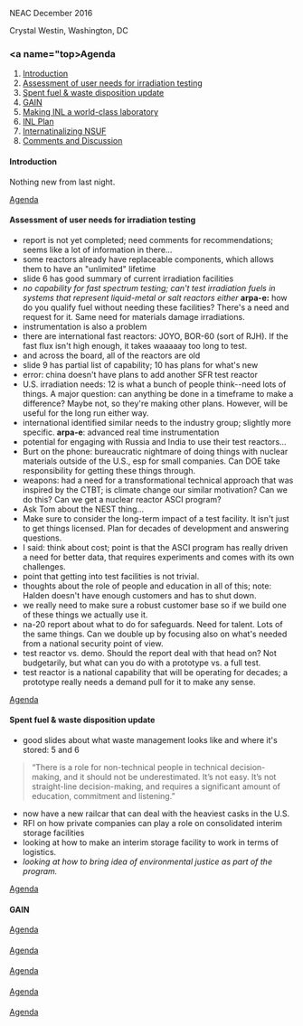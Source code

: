 NEAC December 2016

Crystal Westin, Washington, DC


### <a name="top>Agenda
1. [Introduction](#intro)
2. [Assessment of user needs for irradiation testing](#nsuf)
3. [Spent fuel & waste disposition update](#waste)
4. [GAIN](#gain)
5. [Making INL a world-class laboratory](#inl1)
6. [INL Plan](#inl2)
7. [Internatinalizing NSUF](#international)
8. [Comments and Discussion](#comments)

#### <a name="intro">Introduction
Nothing new from last night.

[Agenda](#top)


#### <a name="nsuf">Assessment of user needs for irradiation testing
- report is not yet completed; need comments for recommendations; seems like a
  lot of information in there...
- some reactors already have replaceable components, which allows them to have
  an "unlimited" lifetime
- slide 6 has good summary of current irradiation facilities
- *no capability for fast spectrum testing; can't test irradiation fuels in
  systems that represent liquid-metal or salt reactors either*
**arpa-e:** how do you qualify fuel without needing these facilities? There's a
need and request for it. Same need for materials damage irradiations.
- instrumentation is also a problem
- there are international fast reactors: JOYO, BOR-60 (sort of RJH). If the
  fast flux isn't high enough, it takes waaaaay too long to test. 
- and across the board, all of the reactors are old
- slide 9 has partial list of capability; 10 has plans for what's new 
- error: china doesn't have plans to add another SFR test reactor
- U.S. irradiation needs: 12 is what a bunch of people think--need lots of
  things. A major question: can anything be done in a timeframe to make a
  difference? Maybe not, so they're making other plans. However, will be useful
  for the long run either way.
- international identified similar needs to the industry group; slightly more
  specific. 
**arpa-e**: advanced real time instrumentation
- potential for engaging with Russia and India to use their test reactors...
- Burt on the phone: bureaucratic nightmare of doing things with nuclear
  materials outside of the U.S., esp for small companies. Can DOE take
  responsibility for getting these things through.
- weapons: had a need for a transformational technical approach that was
  inspired by the CTBT; is climate change our similar motivation? Can we do
  this? Can we get a nuclear reactor ASCI program?
- Ask Tom about the NEST thing...
- Make sure to consider the long-term impact of a test facility. It isn't just
  to get things licensed. Plan for decades of development and answering
  questions.
- I said: think about cost; point is that the ASCI program has really driven a
  need for better data, that requires experiments and comes with its own
  challenges.
- point that getting into test facilities is not trivial. 
- thoughts about the role of people and education in all of this; note: Halden
  doesn't have enough customers and has to shut down.
- we really need to make sure a robust customer base so if we build one of
  these things we actually use it.
- na-20 report about what to do for safeguards. Need for talent. Lots of the
  same things. Can we double up by focusing also on what's needed from a
  national security point of view.
- test reactor vs. demo. Should the report deal with that head on? Not
  budgetarily, but what can you do with a prototype vs. a full test.
- test reactor is a national capability that will be operating for decades; a
  prototype really needs a demand pull for it to make any sense.


[Agenda](#top)

#### <a name="waste">Spent fuel & waste disposition update
- good slides about what waste management looks like and where it's stored: 5
  and 6

> “There is a role for non-technical people in technical
> decision-making, and it should not be underestimated. It’s
> not easy. It’s not straight-line decision-making, and
> requires a significant amount of education, commitment
> and listening.”

- now have a new railcar that can deal with the heaviest casks in the U.S.
- RFI on how private companies can play a role on consolidated interim storage
  facilities
- looking at how to make an interim storage facility to work in terms of
  logistics.
- *looking at how to bring idea of environmental justice as part of the
  program.*


[Agenda](#top)

#### <a name="gain">GAIN


[Agenda](#top)

#### <a name="inl1">


[Agenda](#top)

#### <a name="inl2">


[Agenda](#top)

#### <a name="international">


[Agenda](#top)

#### <a name="comments">


[Agenda](#top)


